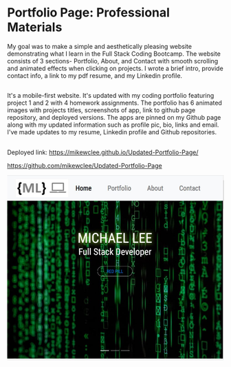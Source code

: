 # Portfolio Page: Professional Materials

My goal was to make a simple and aesthetically pleasing website demonstrating what I learn in the Full Stack Coding Bootcamp.  The website consists of 3 sections- Portfolio, About, and Contact with smooth scrolling and animated effects when clicking on projects.  I wrote a brief intro, provide contact info, a link to my pdf resume, and my Linkedin profile.

## 

It's a mobile-first website.  It's updated with my coding portfolio featuring project 1 and 2 with 4 homework assignments. The portfolio has 6 animated images with projects titles, screenshots of app, link to github page repository, and deployed versions. The apps are pinned on my Github page along with my updated information such as profile pic, bio, links and email. 
I've made updates to my resume, Linkedin profile and Github repositories.

## 
Deployed link: https://mikewclee.github.io/Updated-Portfolio-Page/

https://github.com/mikewclee/Updated-Portfolio-Page


![AppScreenshot](assets/images/UpdatedPortfolio.JPG)
